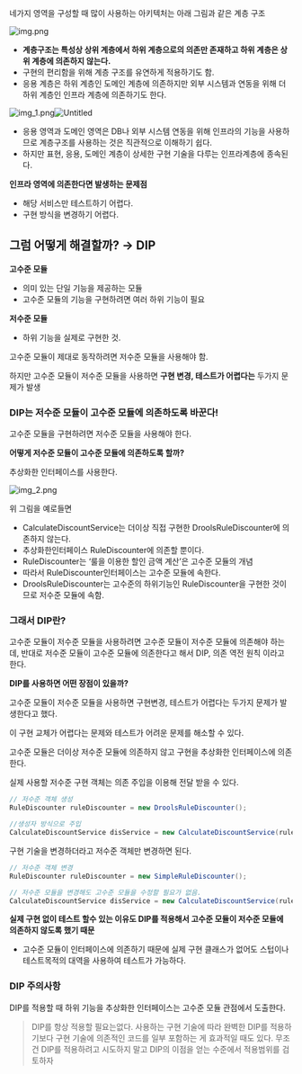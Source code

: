 네가지 영역을 구성할 때 많이 사용하는 아키텍처는 아래 그림과 같은 계층 구조

![img.png](image%2Fimg.png)

- **계층구조는 특성상 상위 계층에서 하위 계층으로의 의존만 존재하고 하위 계층은 상위 계층에 의존하지 않는다.**
- 구현의 편리함을 위해 계층 구조를 유연하게 적용하기도 함.
- 응용 계층은 하위 계층인 도메인 계층에 의존하지만 외부 시스템과 연동을 위해 더 하위 계층인 인프라 계층에 의존하기도 한다.

![img_1.png](image%2Fimg_1.png)![Untitled](https://s3-us-west-2.amazonaws.com/secure.notion-static.com/953c3ac1-7160-4840-9fbb-1279d67bd1e4/Untitled.png)

- 응용 영역과 도메인 영역은 DB나 외부 시스템 연동을 위해 인프라의 기능을 사용하므로 계층구조를 사용하는 것은 직관적으로 이해하기 쉽다.
- 하지만 표현, 응용, 도메인 계층이 상세한 구현 기술을 다루는 인프라계층에 종속된다.

**인프라 영역에 의존한다면 발생하는 문제점**

- 해당 서비스만 테스트하기 어렵다.
- 구현 방식을 변경하기 어렵다.

## ************************그럼 어떻게 해결할까? →  DIP************************

**고수준 모듈**

- 의미 있는 단일 기능을 제공하는 모듈
- 고수준 모듈의 기능을 구현하려면 여러 하위 기능이 필요

**************************저수준 모듈**************************

- 하위 기능을 실제로 구현한 것.

고수준 모듈이 제대로 동작하려면 저수준 모듈을 사용해야 함.

하지만 고수준 모듈이 저수준 모듈을 사용하면 **구현 변경, 테스트가 어렵다는** 두가지 문제가 발생

### **DIP는 저수준 모듈이 고수준 모듈에 의존하도록 바꾼다!**

고수준 모듈을 구현하려면 저수준 모듈을 사용해야 한다.

**어떻게 저수준 모듈이 고수준 모듈에 의존하도록 할까?**

추상화한 인터페이스를 사용한다.

![img_2.png](image%2Fimg_2.png)

위 그림을 예로들면

- CalculateDiscountService는 더이상 직접 구현한 DroolsRuleDiscounter에 의존하지 않는다.
- 추상화한인터페이스 RuleDiscounter에 의존할 뿐이다.
- RuleDiscounter는 ‘룰을 이용한 할인 금액 계산’은 고수준 모듈의 개념
- 따라서 RuleDiscounter인터페이스는 고수준 모듈에 속한다.
- DroolsRuleDiscounter는 고수준의 하위기능인 RuleDiscounter을 구현한 것이므로 저수준 모듈에 속함.

### 그래서 DIP란?

고수준 모듈이 저수준 모듈을 사용하려면 고수준 모듈이 저수준 모듈에 의존해야 하는데, 반대로 저수준 모듈이 고수준 모듈에 의존한다고 해서 DIP, 의존 역전 원칙 이라고 한다.

**DIP를 사용하면 어떤 장점이 있을까?**

고수준 모듈이 저수준 모듈을 사용하면 구현변경, 테스트가 어렵다는 두가지 문제가 발생한다고 했다.

이 구현 교체가 어렵다는 문제와 테스트가 어려운 문제를 해소할 수 있다.

고수준 모듈은 더이상 저수준 모듈에 의존하지 않고 구현을 추상화한 인터페이스에 의존한다.

실제 사용할 저수준 구현 객체는 의존 주입을 이용해 전달 받을 수 있다.

```java
// 저수준 객체 생성
RuleDiscounter ruleDiscounter = new DroolsRuleDiscounter();

//생성자 방식으로 주입
CalculateDiscountService disService = new CalculateDiscountService(ruleDiscounter);
```

구현 기술을 변경하더라고 저수준 객체만 변경하면 된다.

```java
// 저수준 객체 변경
RuleDiscounter ruleDiscounter = new SimpleRuleDiscounter();

// 저수준 모듈을 변경해도 고수준 모듈을 수정할 필요가 없음.
CalculateDiscountService disService = new CalculateDiscountService(ruleDiscounter);
```

**실제 구현 없이 테스트 할수 있는 이유도 DIP를 적용해서 고수준 모듈이 저수준 모듈에 의존하지 않도록 했기 때문**

- 고수준 모듈이 인터페이스에 의존하기 때문에 실제 구현 클래스가 없어도 스텁이나 테스트목적의 대역을 사용하여 테스트가 가능하다.

### DIP 주의사항

DIP를 적용할 때 하위 기능을 추상화한 인터페이스는 고수준 모듈 관점에서 도출한다.

> DIP를 항상 적용할 필요는없다.
사용하는 구현 기술에 따라 완벽한 DIP를 적용하기보다
구현 기술에 의존적인 코드를 일부 포함하는 게 효과적일 때도 있다.
무조건 DIP를 적용하려고 시도하지 말고 DIP의 이점을 얻는 수준에서 적용범위를 검토하자
>